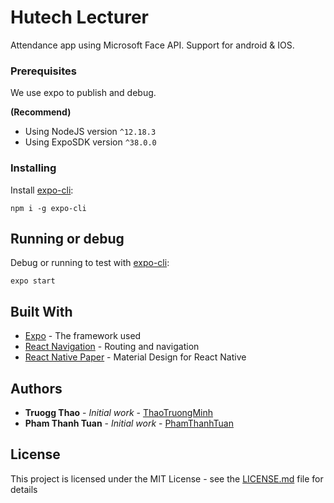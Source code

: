 # Hutech Lecturer

Attendance app using Microsoft Face API. Support for android & IOS.

### Prerequisites

We use expo to publish and debug.

**(Recommend)**

- Using NodeJS version `^12.18.3`
- Using ExpoSDK version `^38.0.0`

### Installing

Install [expo-cli](https://docs.expo.io/workflow/expo-cli/):

```
npm i -g expo-cli
```

## Running or debug

Debug or running to test with [expo-cli](https://docs.expo.io/workflow/expo-cli/):

```
expo start
```

## Built With

- [Expo](https://docs.expo.io/) - The framework used
- [React Navigation](https://reactnavigation.org/docs/getting-started) - Routing and navigation
- [React Native Paper](https://callstack.github.io/react-native-paper) - Material Design for React Native

## Authors

- **Truogg Thao** - _Initial work_ - [ThaoTruongMinh](https://github.com/thaotruogg)
- **Pham Thanh Tuan** - _Initial work_ - [PhamThanhTuan](https://github.com/phamthanhtuan100mc)

## License

This project is licensed under the MIT License - see the [LICENSE.md](https://github.com/thaotruogg/HutechPlus/blob/master/LICENSE) file for details
